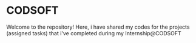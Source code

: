 # CODSOFT
Welcome to the repository!
Here, i have shared my codes for the projects (assigned tasks) that i've completed during my Internship@CODSOFT
